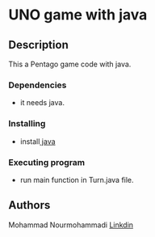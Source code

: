 # UNO game with java

## Description

This a Pentago game code with java.


### Dependencies

* it needs java.

### Installing

* install<a href="https://www.java.com/"> java </a>

### Executing program

* run main function in Turn.java file.

## Authors

Mohammad Nourmohammadi [Linkdin](https://www.linkedin.com/in/mohammad-nourmohammadi/)
